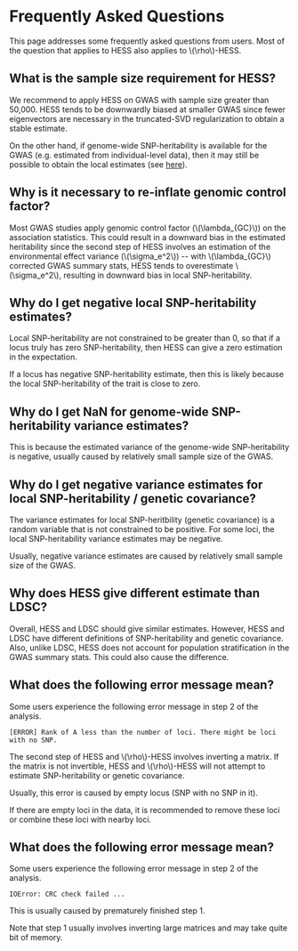 # Frequently Asked Questions

This page addresses some frequently asked questions from users.
Most of the question that applies to HESS also applies to \\(\rho\\)-HESS.

## What is the sample size requirement for HESS?

We recommend to apply HESS on GWAS with sample size greater
than 50,000. HESS tends to be downwardly biased at smaller
GWAS since fewer eigenvectors are necessary in the truncated-SVD
regularization to obtain a stable estimate.

On the other hand, if genome-wide SNP-heritability is available for the GWAS
(e.g. estimated from individual-level data), then it may still be possible to
obtain the local estimates
(see [here](http://huwenboshi.github.io/hess/local_hsqg/#running-the-tool-using-total-snp-heritability)).

## Why is it necessary to re-inflate genomic control factor?

Most GWAS studies apply genomic control factor (\\(\lambda_{GC}\\)) on the
association statistics. This could result in a downward bias in the estimated
heritability since the second step of HESS involves an estimation of the
environmental effect variance (\\(\sigma_e^2\\)) -- with \\(\lambda_{GC}\\)
corrected GWAS summary stats, HESS tends to overestimate \\(\sigma_e^2\\),
resulting in downward bias in local SNP-heritability.

## Why do I get negative local SNP-heritability estimates?

Local SNP-heritability are not constrained to be greater than 0, so that if a locus
truly has zero SNP-heritability, then HESS can give a zero estimation in the expectation.

If a locus has negative SNP-heritability estimate, then this is likely because the
local SNP-heritability of the trait is close to zero.

## Why do I get NaN for genome-wide SNP-heritability variance estimates?

This is because the estimated variance of the genome-wide SNP-heritability
is negative, usually caused by relatively small sample size of the GWAS.

## Why do I get negative variance estimates for local SNP-heritability / genetic covariance?

The variance estimates for local SNP-heritbility (genetic covariance) is a
random variable that is not constrained to be positive. For some loci, the
local SNP-heritability variance estimates may be negative.

Usually, negative variance estimates are caused by relatively small sample
size of the GWAS.

## Why does HESS give different estimate than LDSC?

Overall, HESS and LDSC should give similar estimates. However, HESS and LDSC
have different definitions of SNP-heritability and genetic covariance. Also,
unlike LDSC, HESS does not account for population stratification in the GWAS
summary stats. This could also cause the difference.

## What does the following error message mean?

Some users experience the following error message in step 2 of the analysis.

```
[ERROR] Rank of A less than the number of loci. There might be loci with no SNP.
```

The second step of HESS and \\(\rho\\)-HESS involves inverting a matrix. If
the matrix is not invertible, HESS and \\(\rho\\)-HESS will not attempt to
estimate SNP-heritability or genetic covariance.

Usually, this error is caused by empty locus (SNP with no SNP in it).

If there are empty loci in the data, it is recommended to remove these loci
or combine these loci with nearby loci.

## What does the following error message mean?

Some users experience the following error message in step 2 of the analysis.

```
IOError: CRC check failed ...
```

This is usually caused by prematurely finished step 1.

Note that step 1 usually involves inverting large matrices and may take quite
bit of memory.
